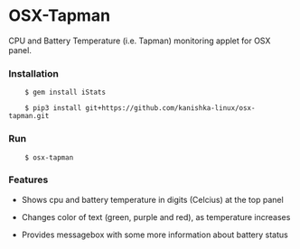 # OSX-Tapman

CPU and Battery Temperature (i.e. Tapman) monitoring applet for OSX panel.

### Installation

        $ gem install iStats

        $ pip3 install git+https://github.com/kanishka-linux/osx-tapman.git

### Run

        $ osx-tapman

### Features

* Shows cpu and battery temperature in digits (Celcius) at the top panel

* Changes color of text (green, purple and red), as temperature increases

* Provides messagebox with some more information about battery status
